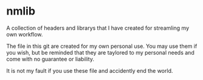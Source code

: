 # nmlib

A collection of headers and librarys that I have created for streamling my own workflow.

The file in this git are created for my own personal use. You may use them if you wish, but be reminded that they are taylored to my personal needs and come with no guarantee or liability.

It is not my fault if you use these file and accidently end the world.